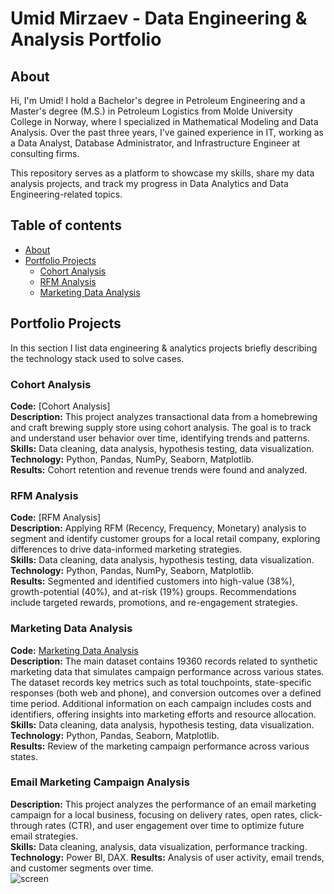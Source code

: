 # Umid Mirzaev - Data Engineering & Analysis Portfolio

## About
Hi, I'm Umid!
I hold a Bachelor's degree in Petroleum Engineering and a Master's degree (M.S.) in Petroleum Logistics from Molde University College in Norway, where I specialized in Mathematical Modeling and Data Analysis. Over the past three years, I've gained experience in IT, working as a Data Analyst, Database Administrator, and Infrastructure Engineer at consulting firms.

This repository serves as a platform to showcase my skills, share my data analysis projects, and track my progress in Data Analytics and Data Engineering-related topics.

## Table of contents
- [About](#about)
- [Portfolio Projects](#portfolio-projects)
  + [Cohort Analysis](#Cohort-Analysis)
  + [RFM Analysis](#RFM-Analysis)
  + [Marketing Data Analysis](#Marketing-Data-Analysis)

## Portfolio Projects
In this section I list data engineering & analytics projects briefly describing the technology stack used to solve cases.

### Cohort Analysis
**Code:** [Cohort Analysis]  
**Description:** This project analyzes transactional data from a homebrewing and craft brewing supply store using cohort analysis. The goal is to track and understand user behavior over time, identifying trends and patterns.  
**Skills:** Data cleaning, data analysis, hypothesis testing, data visualization.  
**Technology:** Python, Pandas, NumPy, Seaborn, Matplotlib.  
**Results:** Cohort retention and revenue trends were found and analyzed.

### RFM Analysis
**Code:** [RFM Analysis]  
**Description:** Applying RFM (Recency, Frequency, Monetary) analysis to segment and identify customer groups for a local retail company, exploring differences to drive data-informed marketing strategies.   
**Skills:** Data cleaning, data analysis, hypothesis testing, data visualization.   
**Technology:** Python, Pandas, NumPy, Seaborn, Matplotlib.  
**Results:** Segmented and identified customers into high-value (38%), growth-potential (40%), and at-risk (19%) groups. Recommendations include targeted rewards, promotions, and re-engagement strategies.  

### Marketing Data Analysis
**Code:** [Marketing Data Analysis](https://github.com/umidmirzaev/data_analysis_portfolio/blob/main/Marketing%20Data%20Analysis.ipynb)  
**Description:** The main dataset contains 19360 records related to synthetic marketing data that simulates campaign performance across various states. The dataset records key metrics such as total touchpoints, state-specific responses (both web and phone), and conversion outcomes over a defined time period. Additional information on each campaign includes costs and identifiers, offering insights into marketing efforts and resource allocation.  
**Skills:** Data cleaning, data analysis, hypothesis testing, data visualization.  
**Technology:** Python, Pandas, Seaborn, Matplotlib.  
**Results:** Review of the marketing campaign performance across various states.

### Email Marketing Campaign Analysis
  
**Description:** This project analyzes the performance of an email marketing campaign for a local business, focusing on delivery rates, open rates, click-through rates (CTR), and user engagement over time to optimize future email strategies.   
**Skills:** Data cleaning, analysis, data visualization, performance tracking.  
**Technology:** Power BI, DAX.
**Results:** Analysis of user activity, email trends, and customer segments over time.  
![screen](https://github.com/umidmirzaev/data_engineering_analysis_portfolio/blob/main/email_markeiting.png)

















